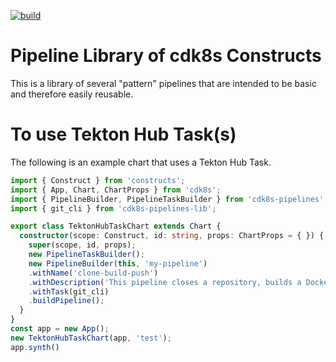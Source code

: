 [![build](https://github.com/cloud-native-toolkit/cdk8s-pipelines-lib/actions/workflows/build.yml/badge.svg)](https://github.com/cloud-native-toolkit/cdk8s-pipelines-lib/actions/workflows/build.yml)

# Pipeline Library of cdk8s Constructs

This is a library of several "pattern" pipelines that are intended to be
basic and therefore easily reusable.


# To use Tekton Hub Task(s)

The following is an example chart that uses a Tekton Hub Task.

```ts
import { Construct } from 'constructs';
import { App, Chart, ChartProps } from 'cdk8s';
import { PipelineBuilder, PipelineTaskBuilder } from 'cdk8s-pipelines';
import { git_cli } from 'cdk8s-pipelines-lib';

export class TektonHubTaskChart extends Chart {
  constructor(scope: Construct, id: string, props: ChartProps = { }) {
    super(scope, id, props);
    new PipelineTaskBuilder();
    new PipelineBuilder(this, 'my-pipeline')
    .withName('clone-build-push')
    .withDescription('This pipeline closes a repository, builds a Docker image, etc.')
    .withTask(git_cli)
    .buildPipeline();
  }
}
const app = new App();
new TektonHubTaskChart(app, 'test');
app.synth()
```